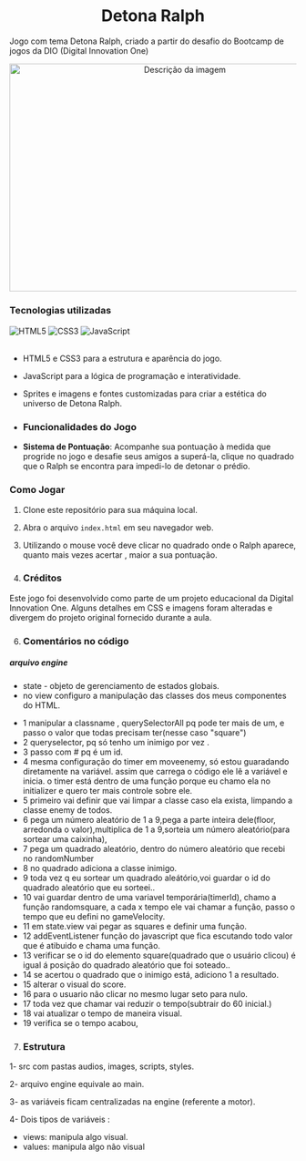 
 <h1 align="center">Detona Ralph</h1>

 Jogo com tema Detona Ralph, criado a partir do desafio do Bootcamp de jogos da DIO (Digital Innovation One)
 <div align="center">
<img src="https://github.com/JuCouto/DetonaRalphGame/assets/100319483/9c692544-08c3-4454-ae79-d37487bd1652" width="600em" height="400em" alt="Descrição da imagem" ></div>



<h3 align="left">Tecnologias utilizadas</h3>

<div> 
 <img align="Center" alt="HTML5" src="https://img.shields.io/badge/HTML5-E34F26?style=for-the-badge&logo=html5&logoColor=white">
 <img align="Center" alt="CSS3" src="https://img.shields.io/badge/CSS3-1572B6?style=for-the-badge&logo=css3&logoColor=white">
 <img align="Center" alt="JavaScript" src="https://img.shields.io/badge/JavaScript-yellow?style=for-the-badge&logo=javascript&logoColor=F7DF1E">
</div>
</br>

- HTML5 e CSS3 para a estrutura e aparência do jogo.
- JavaScript para a lógica de programação e interatividade.
- Sprites e imagens e fontes customizadas para criar a estética do universo de Detona Ralph.

- ### Funcionalidades do Jogo

- **Sistema de Pontuação**: Acompanhe sua pontuação à medida que progride no jogo e desafie seus amigos a superá-la, clique no quadrado que o Ralph se encontra para impedi-lo de detonar o prédio.

### Como Jogar

1. Clone este repositório para sua máquina local.
2. Abra o arquivo `index.html` em seu navegador web.
3. Utilizando o mouse você deve clicar no quadrado onde o Ralph aparece, quanto mais vezes acertar , maior a sua pontuação.


6. ### Créditos

Este jogo foi desenvolvido como parte de um projeto educacional da Digital Innovation One.
Alguns detalhes em CSS e imagens foram alteradas e divergem do projeto original fornecido durante a aula.

6. ### Comentários no código
##### arquivo engine

* state - objeto de gerenciamento de estados globais.
* no view configuro a manipulação das classes dos meus componentes do HTML.
- 1 manipular a classname , querySelectorAll pq pode ter mais de um, e passo o valor que todas precisam ter(nesse caso "square")
- 2 queryselector, pq só tenho um inimigo por vez .
- 3 passo com # pq é um id.
- 4 mesma configuração do timer em moveenemy, só estou guaradando diretamente na variável. assim que carrega o código ele lê a variável e inicia. o  timer está dentro de uma função porque eu chamo ela no initializer e quero ter mais controle sobre ele. 
- 5 primeiro vai definir que vai limpar a classe caso ela exista, limpando a classe enemy de todos.
- 6  pega um número aleatório de 1 a 9,pega a parte inteira dele(floor, arredonda o valor),multiplica  de 1 a 9,sorteia um número aleatório(para sortear uma caixinha), 
- 7 pega um quadrado aleatório, dentro do número aleatório que recebi no randomNumber
- 8 no quadrado adiciona a classe inimigo.
- 9 toda vez q eu sortear um quadrado aleátório,voi guardar o id do quadrado aleatório que eu sorteei..
- 10 vai guardar dentro de uma variavel temporária(timerId), chamo a função randomsquare, a cada x tempo ele vai chamar a função, passo o tempo que eu defini no gameVelocity.
- 11 em state.view vai pegar as squares e definir uma função.
- 12 addEventListener função do javascript que fica escutando todo valor que é atibuido e chama uma função.
- 13 verificar se o id do elemento square(quadrado que o usuário clicou) é igual á posição do quadrado aleatório que foi soteado..
- 14 se acertou o quadrado que o inimigo está, adiciono 1 a resultado.
- 15 alterar o visual do score.
- 16 para o usuario não clicar no mesmo lugar seto para nulo.
- 17 toda vez que chamar vai reduzir o tempo(subtrair do 60 inicial.)
- 18 vai atualizar o tempo de maneira visual.
- 19 verifica se o tempo acabou,

7. ### Estrutura

1- src com pastas audios, images, scripts, styles.

2- arquivo engine equivale ao main.

3- as variáveis ficam centralizadas na engine (referente a motor).

4- Dois tipos de variáveis :
   - views: manipula algo visual.
   - values: manipula algo não visual
